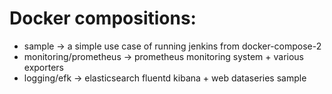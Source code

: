 Docker compositions:
===================

* sample -> a simple use case of running jenkins from docker-compose-2
* monitoring/prometheus -> prometheus monitoring system + various exporters
* logging/efk -> elasticsearch fluentd kibana + web dataseries sample
